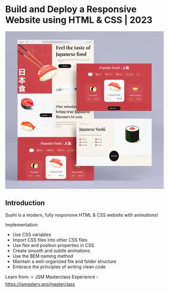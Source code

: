 # Build and Deploy a Responsive Website using HTML & CSS | 2023
![Screenshot](Screenshot.jpg)


## Introduction
Sushi is a modern, fully responsive HTML & CSS website with animations!
 
Implementation:
- Use CSS variables
- Import CSS files into other CSS files
- Use flex and position properties in CSS
- Create smooth and subtle animations
- Use the BEM naming method
- Maintain a well-organized file and folder structure
-  Embrace the principles of writing clean code

  Learn from:
  ⭐ JSM Masterclass Experience - https://jsmastery.pro/masterclass
